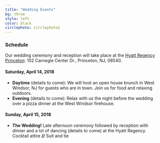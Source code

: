 ```yaml
---
title: "Wedding Events"
bg: three
style: left
color: black
circlephoto: circlephoto2
---
```

### Schedule

Our wedding ceremony and reception will take place at the [Hyatt Regency Princeton](https://princeton.regency.hyatt.com/en/hotel/home.html): 102 Carnegie Center Dr., Princeton, NJ, 08540.

#### Saturday, April 14, 2018
* **Daytime** (details to come): We will host an open house brunch in West Windsor, NJ for guests who are in town. Join us for food and relaxing outdoors.
* **Evening** (details to come): Relax with us the night before the wedding over a pizza dinner at the West Windsor firehouse.

#### Sunday, April 15, 2018
* **The Wedding!** Late afternoon ceremony followed by reception with dinner and a lot of dancing (details to come) at the Hyatt Regency.<br />Cocktail attire **//** Suit and tie 
